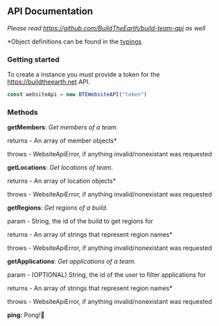 ## API Documentation
_Please read https://github.com/BuildTheEarth/build-team-api as well_

*Object definitions can be found in the [typings](dist/index.d.ts)

### Getting started
To create a instance you must provide a token for the https://buildtheearth.net API.
```js
const websiteApi = new BTEWebsiteAPI("token")
```

### Methods

**getMembers**:
_Get members of a team._

returns - An array of member objects*

throws - WebsiteApiError, if anything invalid/nonexistant was requested



**getLocations**:
_Get locations of team._

returns - An array of location objects*

throws - WebsiteApiError, if anything invalid/nonexistant was requested



**getRegions**:
_Get regions of a build._

param - String, the id of the build to get regions for

returns - An array of strings that represent region names*

throws - WebsiteApiError, if anything invalid/nonexistant was requested



**getApplications**:
_Get applications of a team._

param - (OPTIONAL) String, the id of the user to filter applications for

returns - An array of strings that represent region names*

throws - WebsiteApiError, if anything invalid/nonexistant was requested



**ping:** Pong!🏓
